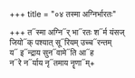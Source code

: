 +++
title = "०४ तस्मा अग्निर्भारतः"

+++
त᳓स्मा अग्नि᳓र् भा᳓रतः श᳓र्म यंसज्  
जियो᳓क् पश्यात् सू᳓रियम् उच्च᳓रन्तम्  
य᳓ इ᳓न्द्राय सुन᳓वामे᳓ति आ᳓ह  
न᳓रे न᳓र्याय नृ᳓तमाय नॄणा᳓म्+